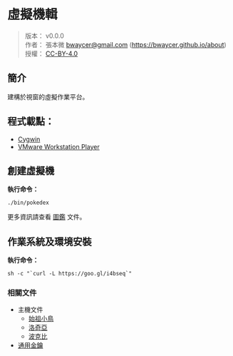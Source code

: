 虛擬機輯
=======


> 版本： v0.0.0<br />
> 作者： 張本微 <bwaycer@gmail.com> (https://bwaycer.github.io/about)<br />
> 授權： [CC-BY-4.0](https://creativecommons.org/licenses/by/4.0/deed.zh_TW)



## 簡介


建構於視窗的虛擬作業平台。



## 程式載點：


* [Cygwin](https://www.cygwin.com/)
* [VMware Workstation Player](https://www.vmware.com/products/player/playerpro-evaluation.html)



## 創建虛擬機


**執行命令：**

```
./bin/pokedex
```

更多資訊請查看 [圖鑑](/looseLeaf/pokedex.md) 文件。



## 作業系統及環境安裝


**執行命令：**

```
sh -c "`curl -L https://goo.gl/i4bseq`"
```



### 相關文件


* 主機文件
  * [始祖小鳥](/looseLeaf/Archen.md)
  * [洛奇亞](/looseLeaf/Lugia.md)
  * [波克比](/looseLeaf/Togepi.md)
* [通用金鑰](/looseLeaf/vmpass.md)

